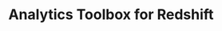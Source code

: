 ---
title: Analytics Toolbox for Redshift
description: "Unlock Spatial Analytics in Redshift"
icon: "/img/icons/redshift-analytics-toolbox.png"
type: examples
category: tiler
layout: categories/list
euFlag: true
---
